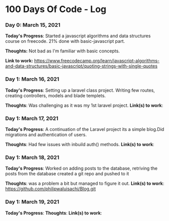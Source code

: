 # 100 Days Of Code - Log

### Day 0: March 15, 2021 

**Today's Progress**: Started a javascript algorithms and data structures course on freecode. 21% done with basic-javascript part.

**Thoughts:** Not bad as I'm familiar with basic concepts.

**Link to work:** https://www.freecodecamp.org/learn/javascript-algorithms-and-data-structures/basic-javascript/quoting-strings-with-single-quotes

### Day 1: March 16, 2021

**Today's Progress**: Setting up a laravel class project. Writing few routes, creating controllers, models and blade templets.

**Thoughts**: Was challenging as it was my 1st laravel project.
**Link(s) to work**: 

### Day 1: March 17, 2021
**Today's Progress**: A continuation of the Laravel project its a simple blog.Did migrations and authentication of users.

**Thoughts**: Had few issues with inbuild auth() methods.
**Link(s) to work**: 

### Day 1: March 18, 2021
**Today's Progress**:  Worked on adding posts to the database, retriving the posts from the database created a git repo and pushed to it

**Thoughts**: was a problem  a bit but managed to figure it out.
**Link(s) to work**: https://github.com/philipwaluisachi/Blog.git

### Day 1: March 19, 2021
**Today's Progress**:
**Thoughts**:
**Link(s) to work**: 

